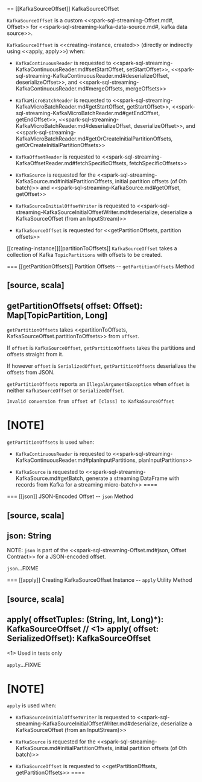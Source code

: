 == [[KafkaSourceOffset]] KafkaSourceOffset

`KafkaSourceOffset` is a custom <<spark-sql-streaming-Offset.md#, Offset>> for <<spark-sql-streaming-kafka-data-source.md#, kafka data source>>.

`KafkaSourceOffset` is <<creating-instance, created>> (directly or indirectly using <<apply, apply>>) when:

* `KafkaContinuousReader` is requested to <<spark-sql-streaming-KafkaContinuousReader.md#setStartOffset, setStartOffset>>, <<spark-sql-streaming-KafkaContinuousReader.md#deserializeOffset, deserializeOffset>>, and <<spark-sql-streaming-KafkaContinuousReader.md#mergeOffsets, mergeOffsets>>

* `KafkaMicroBatchReader` is requested to <<spark-sql-streaming-KafkaMicroBatchReader.md#getStartOffset, getStartOffset>>, <<spark-sql-streaming-KafkaMicroBatchReader.md#getEndOffset, getEndOffset>>, <<spark-sql-streaming-KafkaMicroBatchReader.md#deserializeOffset, deserializeOffset>>, and <<spark-sql-streaming-KafkaMicroBatchReader.md#getOrCreateInitialPartitionOffsets, getOrCreateInitialPartitionOffsets>>

* `KafkaOffsetReader` is requested to <<spark-sql-streaming-KafkaOffsetReader.md#fetchSpecificOffsets, fetchSpecificOffsets>>

* `KafkaSource` is requested for the <<spark-sql-streaming-KafkaSource.md#initialPartitionOffsets, initial partition offsets (of 0th batch)>> and <<spark-sql-streaming-KafkaSource.md#getOffset, getOffset>>

* `KafkaSourceInitialOffsetWriter` is requested to <<spark-sql-streaming-KafkaSourceInitialOffsetWriter.md#deserialize, deserialize a KafkaSourceOffset (from an InputStream)>>

* `KafkaSourceOffset` is requested for <<getPartitionOffsets, partition offsets>>

[[creating-instance]][[partitionToOffsets]]
`KafkaSourceOffset` takes a collection of Kafka `TopicPartitions` with offsets to be created.

=== [[getPartitionOffsets]] Partition Offsets -- `getPartitionOffsets` Method

[source, scala]
----
getPartitionOffsets(
  offset: Offset): Map[TopicPartition, Long]
----

`getPartitionOffsets` takes <<partitionToOffsets, KafkaSourceOffset.partitionToOffsets>> from `offset`.

If `offset` is `KafkaSourceOffset`, `getPartitionOffsets` takes the partitions and offsets straight from it.

If however `offset` is `SerializedOffset`, `getPartitionOffsets` deserializes the offsets from JSON.

`getPartitionOffsets` reports an `IllegalArgumentException` when `offset` is neither `KafkaSourceOffset` or `SerializedOffset`.

```
Invalid conversion from offset of [class] to KafkaSourceOffset
```

[NOTE]
====
`getPartitionOffsets` is used when:

* `KafkaContinuousReader` is requested to <<spark-sql-streaming-KafkaContinuousReader.md#planInputPartitions, planInputPartitions>>

* `KafkaSource` is requested to <<spark-sql-streaming-KafkaSource.md#getBatch, generate a streaming DataFrame with records from Kafka for a streaming micro-batch>>
====

=== [[json]] JSON-Encoded Offset -- `json` Method

[source, scala]
----
json: String
----

NOTE: `json` is part of the <<spark-sql-streaming-Offset.md#json, Offset Contract>> for a JSON-encoded offset.

`json`...FIXME

=== [[apply]] Creating KafkaSourceOffset Instance -- `apply` Utility Method

[source, scala]
----
apply(
  offsetTuples: (String, Int, Long)*): KafkaSourceOffset // <1>
apply(
  offset: SerializedOffset): KafkaSourceOffset
----
<1> Used in tests only

`apply`...FIXME

[NOTE]
====
`apply` is used when:

* `KafkaSourceInitialOffsetWriter` is requested to <<spark-sql-streaming-KafkaSourceInitialOffsetWriter.md#deserialize, deserialize a KafkaSourceOffset (from an InputStream)>>

* `KafkaSource` is requested for the <<spark-sql-streaming-KafkaSource.md#initialPartitionOffsets, initial partition offsets (of 0th batch)>>

* `KafkaSourceOffset` is requested to <<getPartitionOffsets, getPartitionOffsets>>
====
